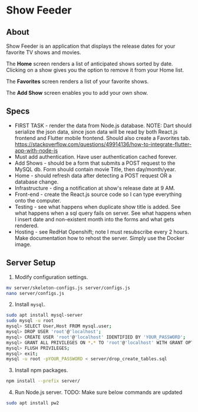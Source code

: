 # Show Feeder

## About
Show Feeder is an application that displays the release dates for
your favorite TV shows and movies.

The **Home** screen renders a list of anticipated shows sorted
by date. Clicking on a show gives you the option to remove it from
your Home list.

The **Favorites** screen renders a list of your favorite shows.

The **Add Show** screen enables you to add your own show.

## Specs
* FIRST TASK - render the data from Node.js database. NOTE: Dart
  should serialize the json data, since json data will be read by
  both React.js frontend and Flutter mobile frontend. Should also
  create a Favorites tab. https://stackoverflow.com/questions/49914136/how-to-integrate-flutter-app-with-node-js
* Must add authentication. Have user authentication cached forever.
* Add Shows - should be a form that submits a POST request to the
  MySQL db. Form should contain movie Title, then day/month/year.
* Home - should refresh data after detecting a POST request OR a
  database change.
* Infrastructure - ding a notification at show's release date at 9 AM.
* Front-end - create the React.js source code so I can type
  everything onto the computer.
* Testing - see what happens when duplicate show title is added. See
  what happens when a sql query fails on server. See what happens
  when I insert date and non-existent month into the forms and what
  gets rendered.
* Hosting - see RedHat Openshift; note I must resubscribe every 2 hours. Make
  documentation how to rehost the server. Simply use the Docker image.

## Server Setup
1. Modify configuration settings.
```bash
mv server/skeleton-configs.js server/configs.js
nano server/configs.js
```

2. Install `mysql`.
```bash
sudo apt install mysql-server
sudo mysql -u root
mysql> SELECT User,Host FROM mysql.user;
mysql> DROP USER 'root'@'localhost';
mysql> CREATE USER 'root'@'localhost' IDENTIFIED BY 'YOUR_PASSWORD';
mysql> GRANT ALL PRIVILEGES ON *.* TO 'root'@'localhost' WITH GRANT OPTION;
mysql> FLUSH PRIVILEGES;
mysql> exit;
mysql -u root -pYOUR_PASSWORD < server/drop_create_tables.sql
```

3. Install npm packages.
```bash
npm install --prefix server/
```

4. Run Node.js server. TODO: Make sure below commands are updated
```bash
sudo apt install pw2
```
